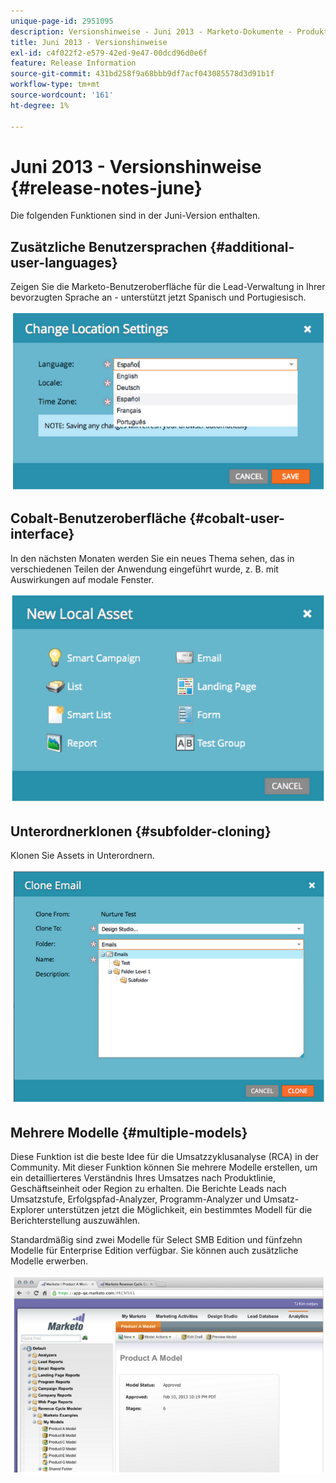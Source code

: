 ```yaml
---
unique-page-id: 2951095
description: Versionshinweise - Juni 2013 - Marketo-Dokumente - Produktdokumentation
title: Juni 2013 - Versionshinweise
exl-id: c4f022f2-e579-42ed-9e47-00dcd96d0e6f
feature: Release Information
source-git-commit: 431bd258f9a68bbb9df7acf043085578d3d91b1f
workflow-type: tm+mt
source-wordcount: '161'
ht-degree: 1%

---
```


# Juni 2013 - Versionshinweise {#release-notes-june}

Die folgenden Funktionen sind in der Juni-Version enthalten.

## Zusätzliche Benutzersprachen {#additional-user-languages}

Zeigen Sie die Marketo-Benutzeroberfläche für die Lead-Verwaltung in Ihrer bevorzugten Sprache an - unterstützt jetzt Spanisch und Portugiesisch.

![](assets/image2014-9-22-16-3a25-3a54.png)

## Cobalt-Benutzeroberfläche {#cobalt-user-interface}

In den nächsten Monaten werden Sie ein neues Thema sehen, das in verschiedenen Teilen der Anwendung eingeführt wurde, z. B. mit Auswirkungen auf modale Fenster.

![](assets/image2014-9-22-16-3a26-3a8.png)

## Unterordnerklonen {#subfolder-cloning}

Klonen Sie Assets in Unterordnern.

![](assets/image2014-9-22-16-3a26-3a25.png)

## Mehrere Modelle {#multiple-models}

Diese Funktion ist die beste Idee für die Umsatzzyklusanalyse (RCA) in der Community. Mit dieser Funktion können Sie mehrere Modelle erstellen, um ein detaillierteres Verständnis Ihres Umsatzes nach Produktlinie, Geschäftseinheit oder Region zu erhalten. Die Berichte Leads nach Umsatzstufe, Erfolgspfad-Analyzer, Programm-Analyzer und Umsatz-Explorer unterstützen jetzt die Möglichkeit, ein bestimmtes Modell für die Berichterstellung auszuwählen.

Standardmäßig sind zwei Modelle für Select SMB Edition und fünfzehn Modelle für Enterprise Edition verfügbar. Sie können auch zusätzliche Modelle erwerben.

![](assets/image2014-9-22-16-3a26-3a59.png)
